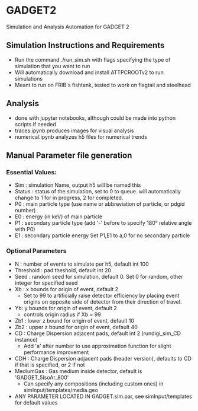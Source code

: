 # GADGET2
Simulation and Analysis Automation for GADGET 2

## Simulation Instructions and Requirements
- Run the command ./run_sim.sh with flags specifying the type of simulation that you want to run
- Will automatically download and install ATTPCROOTv2 to run simulations
- Meant to run on FRIB's fishtank, tested to work on flagtail and steelhead

## Analysis
- done with jupyter notebooks, although could be made into python scripts if needed
- traces.ipynb produces images for visual analysis
- numerical.ipynb analyzes h5 files for numerical trends

## Manual Parameter file generation
### Essential Values:
- Sim : simulation Name, output h5 will be named this
- Status : status of the simulation, set to 0 to queue. will automatically change to 1 for in progress, 2 for completed.
- P0 : main particle type (use name or abbreviation of particle, or pdgid number)
- E0 : energy (in keV) of main particle
- P1 : secondary particle type (add '-' before to specify 180° relative angle with P0)
- E1 : secondary particle energy
Set P1,E1 to a,0 for no secondary particle

### Optional Parameters
- N : number of events to simulate per h5, default int 100
- Threshold : pad theshold, default int 20
- Seed : random seed for simulation, default 0. Set 0 for random, other integer for specified seed
- Xb : x bounds for origin of event, default 2
    - Set to 99 to artificially raise detector efficiency by placing event origins on opposite side of detector from their direction of travel.
- Yb: y bounds for origin of event, default 2
    - controls origin radius if Xb = 99
- Zb1 : lower z bound for origin of event, default 10
- Zb2 : upper z bound for origin of event, default 40
- CD : Charge Dispersion adjacent pads, default int 2 (rundigi_sim_CD instance)
    - Add 'a' after number to use approximation function for slight performance improvement
- CDH : Charge Dispersion adjacent pads (header version), defaults to CD if that is specified, or 2 if not
- MediumGas : Gas medium inside detector, default is 'GADGET_5IsoAr_800'
    - Can specify any compositions (including custom ones) in simInput/templates/media.geo
- ANY PARAMETER LOCATED IN GADGET.sim.par, see simInput/templates for default values
